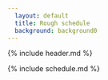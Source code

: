 ```yaml
---
  layout: default
  title: Rough schedule
  background: background0
---
```


{% include header.md %}

{% include schedule.md %}
